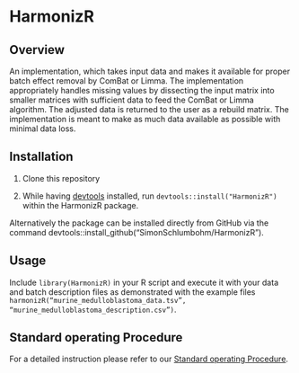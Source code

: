 # HarmonizR
## Overview
An implementation, which takes input data and makes it available for proper batch effect removal by ComBat or Limma. 
The implementation appropriately handles missing values by dissecting the input matrix into smaller matrices with sufficient data to feed the ComBat or Limma algorithm. 
The adjusted data is returned to the user as a rebuild matrix. 
The implementation is meant to make as much data available as possible with minimal data loss.

## Installation
1. Clone this repository

2. While having [devtools](https://www.r-project.org/nosvn/pandoc/devtools.html) installed, run
`devtools::install("HarmonizR")` within the HarmonizR package.

Alternatively the package can be installed directly from GitHub via the command devtools::install_github(“SimonSchlumbohm/HarmonizR”).

## Usage
Include `library(HarmonizR)` in your R script and execute it with your data and batch description files as demonstrated with the example files `harmonizR(“murine_medulloblastoma_data.tsv”, “murine_medulloblastoma_description.csv”)`.

## Standard operating Procedure
For a detailed instruction please refer to our [Standard operating Procedure](https://www.github.com/SimonSchlumbohm/HarmonizR/HarmonizR_SOP.docx). 
